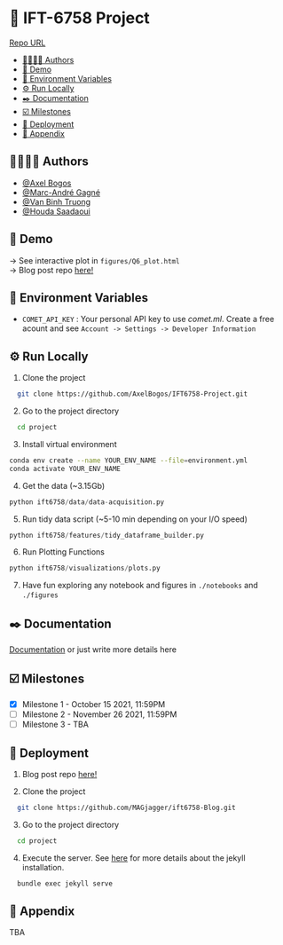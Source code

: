 # 🏒 IFT-6758 Project
[Repo URL](https://github.com/AxelBogos/IFT6758-Project)

- [👩‍🔬👨‍🔬 Authors](#-authors)
- [👀️ Demo](#️-demo)
- [📐 Environment Variables](#-environment-variables)
- [⚙️ Run Locally](#️-run-locally)
- [✒️ Documentation](#️-documentation)
- [☑️ Milestones](#️-milestones)
- [📡 Deployment](#-deployment)
- [🔨 Appendix](#-appendix)

## 👩‍🔬👨‍🔬 Authors

- [@Axel Bogos](https://www.github.com/AxelBogos)
- [@Marc-André Gagné](https://www.github.com/MAGjagger)
- [@Van Binh Truong](https://www.github.com/VanBinhTruong)
- [@Houda Saadaoui](https://www.github.com/houdasaad)


## 👀️ Demo
-> See interactive plot in `figures/Q6_plot.html` <br>
-> Blog post repo [here!](https://github.com/MAGjagger/ift6758-Blog)

## 📐 Environment Variables
- `COMET_API_KEY` : Your personal API key to use *comet.ml*. Create a free acount and see `Account -> Settings -> Developer Information`

## ⚙️ Run Locally

1. Clone the project

```bash
  git clone https://github.com/AxelBogos/IFT6758-Project.git
```

2. Go to the project directory

```bash
  cd project
```

3. Install virtual environment

```bash
conda env create --name YOUR_ENV_NAME --file=environment.yml
conda activate YOUR_ENV_NAME   
```
4. Get the data (~3.15Gb)

```python
python ift6758/data/data-acquisition.py
```

5. Run tidy data script (~5-10 min depending on your I/O speed)

```python
python ift6758/features/tidy_dataframe_builder.py
```

6. Run Plotting Functions

```python
python ift6758/visualizations/plots.py
```

7. Have fun exploring any notebook and figures in 
`./notebooks` and `./figures`

## ✒️ Documentation

[Documentation](https://linktodocumentation) or just write more details here

## ☑️ Milestones

- [x] Milestone 1 - October 15 2021, 11:59PM
- [ ] Milestone 2 - November 26 2021, 11:59PM
- [ ] Milestone 3 - TBA

## 📡 Deployment

1. Blog post repo [here!](https://github.com/MAGjagger/ift6758-Blog)

2. Clone the project

```bash
  git clone https://github.com/MAGjagger/ift6758-Blog.git
```
3. Go to the project directory

```bash
  cd project
```

4. Execute the server. See [here](https://github.com/MAGjagger/ift6758-Blog/blob/main/README.md) for more details about the jekyll installation. 
```bash
  bundle exec jekyll serve
```

## 🔨 Appendix

TBA
